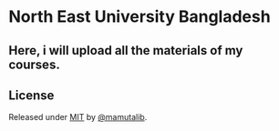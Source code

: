 <!-- # neub
Here, I will upload the files about of my courses that I taught in North East University.  
![GitHub repo size](https://img.shields.io/github/repo-size/mamutalib/neub?style=flat-square)


_Social buttons_

[![mamutalib - neub](https://img.shields.io/static/v1?label=mamutalib&message=neub&color=blue&logo=github)](https://github.com/mamutalib/neub "Go to GitHub repo")
[![stars - neub](https://img.shields.io/github/stars/mamutalib/neub?style=social)](https://github.com/mamutalib/neub)
[![forks - neub](https://img.shields.io/github/forks/mamutalib/neub?style=social)](https://github.com/mamutalib/neub)


_Repo metadata_


[![GitHub tag](https://img.shields.io/github/tag/mamutalib/neub?include_prereleases=&sort=semver&color=blue)](https://github.com/mamutalib/neub/releases/)
[![License](https://img.shields.io/badge/License-MIT-blue)](#license)
[![issues - neub](https://img.shields.io/github/issues/mamutalib/neub)](https://github.com/mamutalib/neub/issues)

_Call-to-Action buttons_

<div align="center">

[![Use this template](https://img.shields.io/badge/Generate-Use_this_template-2ea44f?style=for-the-badge)](https://github.com/mamutalib/neub/generate)

[![View site - GH Pages](https://img.shields.io/badge/View_site-GH_Pages-2ea44f?style=for-the-badge)](https://mamutalib.github.io/neub/)

</div>

## Documentation

<div align="center">

[![view - Documentation](https://img.shields.io/badge/view-Documentation-blue?style=for-the-badge)](/docs/ "Go to project documentation")

</div> -->

# North East University Bangladesh
## Here, i will upload all the materials of my courses. 

## License

Released under [MIT](/LICENSE) by [@mamutalib](https://github.com/mamutalib). 